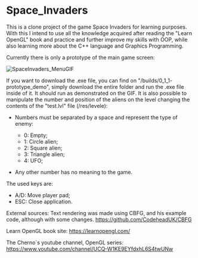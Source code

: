 # Space_Invaders
This is a clone project of the game Space Invaders for learning purposes.
With this I intend to use all the knowledge acquired after reading the "Learn OpenGL" book and practice and further improve my skills with OOP, while also learning more about the C++ language and Graphics Programming.

Currently there is only a prototype of the main game screen:

![SpaceInvaders_MenuGIF](https://user-images.githubusercontent.com/69710741/130007608-205f6ac5-25f5-4507-a4c7-789d460ea34a.gif)

If you want to download the .exe file, you can find on "/builds/0_1_1- prototype_demo", simply download the entire folder and run the .exe file inside of it. It should run as demonstrated on the GIF.
It is also possible to manipulate the number and position of the aliens on the level changing the contents of the "test.lvl" file (/res/levele):
- Numbers must be separated by a space and represent the type of enemy:
	- 0: Empty;
	- 1: Circle alien;
	- 2: Square alien;
	- 3: Triangle alien;
	- 4: UFO;

- Any other number has no meaning to the game.

The used keys are:
- A/D: Move player pad;
- ESC: Close application.

External sources:
Text rendering was made using CBFG, and his example code, although with some changes.
https://github.com/CodeheadUK/CBFG

Learn OpenGL book site:
https://learnopengl.com/

The Cherno´s youtube channel, OpenGL series:
https://www.youtube.com/channel/UCQ-W1KE9EYfdxhL6S4twUNw